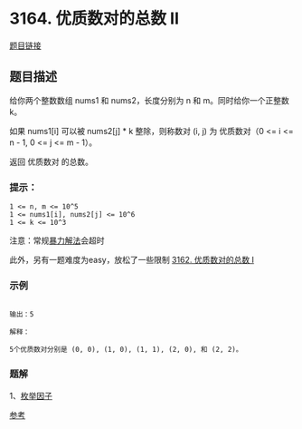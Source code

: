 # 3164. 优质数对的总数 II
[题目链接](https://leetcode.cn/problems/find-the-number-of-good-pairs-ii/description/)

## 题目描述
给你两个整数数组 nums1 和 nums2，长度分别为 n 和 m。同时给你一个正整数 k。

如果 nums1[i] 可以被 nums2[j] * k 整除，则称数对 (i, j) 为 优质数对（0 <= i <= n - 1, 0 <= j <= m - 1）。

返回 优质数对 的总数。
### 提示：
```
1 <= n, m <= 10^5
1 <= nums1[i], nums2[j] <= 10^6
1 <= k <= 10^3
```
注意：常规[暴力解法](./easy.js)会超时

此外，另有一题难度为easy，放松了一些限制 [3162. 优质数对的总数 I](https://leetcode.cn/problems/find-the-number-of-good-pairs-i/description/)

### 示例
```输入：nums1 = [1,3,4], nums2 = [1,3,4], k = 1

输出：5

解释：

5个优质数对分别是 (0, 0), (1, 0), (1, 1), (2, 0), 和 (2, 2)。
```

### 题解
1、[枚举因子](./run.js)

[参考](https://leetcode.cn/problems/find-the-number-of-good-pairs-ii/solutions/2790631/tong-ji-yin-zi-ge-shu-pythonjavacgo-by-e-bl3o/)